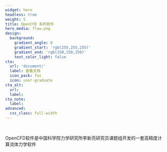```yaml
---
widget: hero
headless: true
weight: 5
title: OpenCFD 系列软件
hero_media: flow.png
design:
  background:
    gradient_angle: 0
    gradient_start: 'rgb(255,255,255)'
    gradient_end: 'rgb(150,150,150)'
    text_color_light: false
cta:
  url: 'document/'
  label: 查看文档
  icon_pack: fas
  icon: user-graduate
cta_alt:
  url:
  label:
cta_note:
  label:
advanced:
  css_class: full-width
---
```


<br>

 OpenCFD软件是中国科学院力学研究所李新亮研究员课题组开发的一套高精度计算流体力学软件

<!-- <object data="https://img.shields.io/badge/Follow_us_on-Github-blue?link=https%3A%2F%2Fgithub.com%2FOpenCFD-IMECH"> -->
